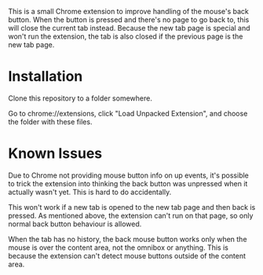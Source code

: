 This is a small Chrome extension to improve handling of the mouse's back button. When the button is pressed and there's no page to go back to, this will close the current tab instead. Because the new tab page is special and won't run the extension, the tab is also closed if the previous page is the new tab page.

# Installation

Clone this repository to a folder somewhere.

Go to chrome://extensions, click "Load Unpacked Extension", and choose the folder with these files.

# Known Issues

Due to Chrome not providing mouse button info on up events, it's possible to trick the extension into thinking the back button was unpressed when it actually wasn't yet. This is hard to do accidentally.

This won't work if a new tab is opened to the new tab page and then back is pressed. As mentioned above, the extension can't run on that page, so only normal back button behaviour is allowed.

When the tab has no history, the back mouse button works only when the mouse is over the content area, not the omnibox or anything. This is because the extension can't detect mouse buttons outside of the content area.